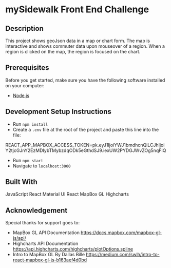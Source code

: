 # mySidewalk Front End Challenge

## Description

This project shows geoJson data in a map or chart form. The map is interactive and shows commuter data upon mouseover of a region. When a region is clicked on the map, the region is focused on the chart.

## Prerequisites

Before you get started, make sure you have the following software installed on your computer:

- [Node.js](https://nodejs.org/en/)

## Development Setup Instructions

- Run `npm install`
- Create a `.env` file at the root of the project and paste this line into the file:

REACT_APP_MAPBOX_ACCESS_TOKEN=pk.eyJ1IjoiYWJ1bmdhcnQiLCJhIjoiY2tjcGJnY2EzMDIybTMybzdqODk5eGthdSJ9.iexUW2PYDGJWvZOg5nqFIQ

- Run `npm start`
- Navigate to `localhost:3000`

## Built With

JavaScript
React
Material UI
React MapBox GL
Highcharts

## Acknowledgement

Special thanks for support goes to:

- MapBox GL API Documentation
  https://docs.mapbox.com/mapbox-gl-js/api/
- Highcharts API Documentation
  https://api.highcharts.com/highcharts/plotOptions.spline
- Intro to MapBox GL By Dallas Bille
  https://medium.com/swlh/intro-to-react-mapbox-gl-js-b163aef4d0bd
